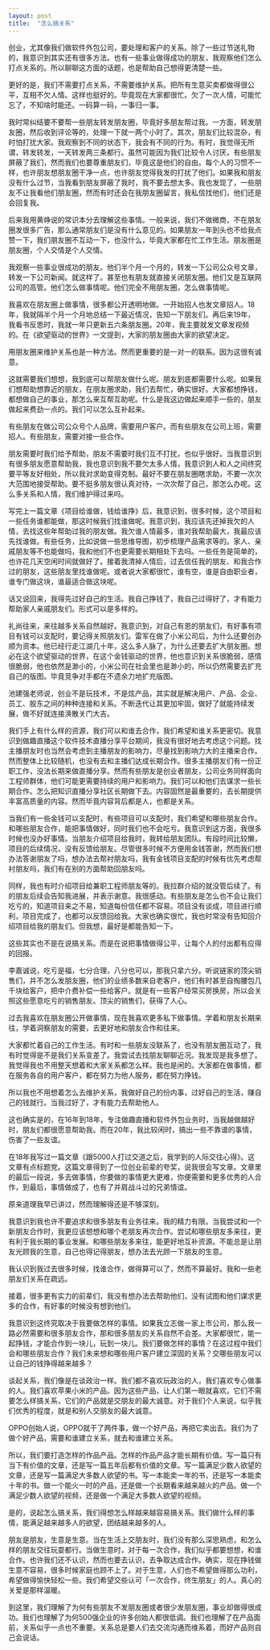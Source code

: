 ```yaml
---
layout: post
title:  "怎么搞关系"
---
```


创业，尤其像我们做软件外包公司，要处理和客户的关系。除了一些过节送礼物的，我意识到其实还有很多方法。也有一些事业做得成功的朋友，我观察他们怎么打点关系的。所以聊聊这方面的话题，也是帮助自己想得更清楚一些。

更好的是，我们不需要打点关系，不需要维护关系。把所有生意买卖都做得很公平，互相不欠人情。这样也挺好的。毕竟现在大家都很忙。欠了一次人情，可能忙忘了，不知啥时能还。一码算一码，一事归一事。

我时常纠结要不要帮一些朋友转发朋友圈，毕竟好多朋友帮过我。一方面，转发朋友圈，然后收到评论等的，处理一下就一两个小时了。其次，朋友们比较混杂，有时怕打扰大家。我观察到不同的状态下，我会有不同的行为。有时，我觉得无所谓，转发转发，一天转发两三条都行。虽然可能因为我们比较令人讨厌，有些朋友屏蔽了我们，然而我们也要尊重朋友们，毕竟这是他们的自由。每个人的习惯不一样，也许朋友想朋友圈干净一点，也许朋友觉得我发的打扰了他们。如果我和朋友没有什么过节，当我看到朋友屏蔽了我时，我不要去想太多。我也发现了，一些朋友不让我看他们朋友圈，然而有时还会在我朋友圈留言，我私信找他们，他们还是会回复我。

后来我用黄峥说的常识本分去理解这些事情。一般来说，我们不做微商，不在朋友圈发很多广告，那么通常朋友们是没有什么意见的。如果朋友一年到头也不给我点赞一下，我们朋友圈不互动一下，也没什么，毕竟大家都在忙工作生活。朋友圈是朋友圈，个人交情是个人交情。

我观察一些事业很成功的朋友。他们半个月一个月的，转发一下公司公众号文章，转发一下公司新闻。就这样了。甚至也有朋友就直接关闭朋友圈。他们又是互联网公司的高管。他们怎么做事情呢。他们完全不用朋友圈，怎么做事情呢。

我喜欢在朋友圈上做事情，很多都公开透明地做。一开始招人也发文章招人。18年，我就隔半个月一个月地总结一下最近情况，告知一下朋友们。再后来19年，我看书反思时，我就一年只更新五六条朋友圈。20年，我主要就发文章发视频的。在《欲望驱动的世界》一文提到，大家的朋友圈由大家的欲望决定。

用朋友圈来维护关系也是一种方法。然而更重要的是一对一的联系。因为这很有诚意。

这就需要我们想想，我到底可以帮朋友做什么呢。朋友到底都需要什么呢。如果我们想帮助想靠近的朋友，在朋友圈求助，我们去帮忙，确实很好。大家都想挣钱，都想做自己的事业，那怎么来互帮互助呢。什么是我这边做起来顺手一些的，朋友做起来费劲一点的。我们可以怎么互补起来。

有些朋友在做公司公众号个人品牌，需要用户客户。而有些朋友在公司上班，需要招人。有些朋友，需要对接一些合作。

朋友需要时我们给予帮助，朋友不需要时我们互不打扰，也似乎很好。当我意识到有很多朋友愿意帮助我，我也意识到我不要欠太多人情，我意识到人和人之间终究要平等友好相处，所以我对求助变得克制。最好不要在朋友圈瞎求助，不要一次次大范围地接受帮助。要不挺多朋友很认真对待，一次次帮了自己，那怎么办呢。这么多关系和人情，我们维护得过来吗。

写完上一篇文章《项目给谁做，钱给谁挣》后，我意识到，很多时候，这个项目和一些任务谁都能做，那这时候我们找谁做呢。我意识到，我应该先还掉我欠的人情，去找这些年帮助过我的朋友做。我欠谁人情最多，谁对我帮助最大，我最应该先找谁做。有些任务，比如说做一些思维导图，初步梳理产品需求等的。家人、亲戚朋友等不也能做吗，我和他们不也更需要长期相处下去吗。一些任务是简单的，也许花几天空闲时间就做好了。接着我清掉人情后，过去信任我的朋友、和我合作过的朋友，这些朋友里找谁做呢。或者说大家都很忙，谁有空，谁是自由职业者，谁专门做这块，谁最适合做这块呢。

话又说回来，我得先过好自己的生活。我自己挣钱了，我自己过得好了，才有能力帮助家人亲戚朋友们。形式可以是多样的。

礼尚往来，来往越多关系自然越好。我意识到，对自己有恩的朋友们，有好事有项目有钱可以支配时，要记得关照朋友们。雷军在做了小米公司后，为什么还要创办顺为资本。他已经行走江湖几十年，这么多人脉了，为什么还要去扩大朋友圈。想必在这个欲望驱动的世界，在这个金钱驱动的世界，他也意识到关系很脆弱，感情很脆弱，他也依然是渺小的，小米公司在社会里也是渺小的，所以仍然需要去扩充自己的版图。毕竟竞争对手都在不遗余力地扩充版图。

池建强老师说，创业不是玩技术，不是炫产品，其实就是解决用户、产品、企业、员工、股东之间的种种连接和关系。不断迭代让其更加牢固，做好了就能持续发展，做不好就连接涣散关门大吉。

我们手上有什么样的资源，我们可以和谁去合作，我们希望和谁关系更密切。我意识到做趣直播这个软件技术直播分享平台期间，我没有很好地去考虑这个问题。找主播朋友时也当然会考虑到主播朋友的影响力，尽量找到影响力大的主播来合作。然而整体上比较随机，也没有去和主播们达成长期合作。很多主播朋友们有一份正职工作，没法长期来做直播分享。然而有些朋友是创业者朋友，公司业务同样面向工程师群体，他们可能更需要持续的用户和影响力。我们可以和他们去谋求一些长期合作。怎么把知识直播分享社区长期做下去。内容固然是最重要的，去长期提供丰富高质量的内容。然而毕竟内容背后都是人，也都是关系。

当我们有一些金钱可以支配时，有些项目可以支配时，我们希望和哪些朋友合作。和哪些朋友合作，能把事情做好，同时我们也不会吃亏。我意识到这方面，我很多时候也没办好事情。当朋友介绍项目给我时，我转给朋友团队。有段时间比较懒，项目的后续情况，没有反馈给朋友。尽管很多时候不方便用金钱答谢，然而我们想办法答谢朋友了吗，想办法去帮衬朋友吗，我有金钱项目支配的时候有优先考虑帮衬朋友吗，我们有在别的方面帮助回朋友吗。

同样，我也有时介绍项目给兼职工程师朋友等的。我拉群介绍的就没管后续了。有的朋友后续会告知我进展，并表示谢意。我很感动。有些朋友是怎么也不会让我们吃亏的，知道项目来之不易，知道每份信任都不容易。项目没有谈成，项目进行顺利，项目完成了，也都可以反馈回给我。大家也确实很忙，我也时常没有告知回介绍项目给我的朋友们。但我想，最好是都能告知一下。

这些其实也不是在说搞关系。而是在说把事情做得公平，让每个人的付出都有应得的回报。

李嘉诚说，吃亏是福，七分合理，八分也可以，那我只拿六分。听说链家的顶尖销售们，并不怎么发朋友圈，他们的业绩多数来自老客户，他们有时甚至自掏腰包几千块给客户，把中介费补偿一些给客户。就是有一些客户经常买房换房，所以会关照这些愿意吃亏的销售朋友。顶尖的销售们，获得了人心。

过去我喜欢在朋友圈公开做事情，现在我喜欢更多私下做事情。学着和朋友长期来往，学着洞察朋友的需要，去更好地和朋友合作和往来。

大家都忙着自己的工作生活。有时和一些朋友没联系了，也没有朋友圈互动了，我有时觉得是不是我们关系变差了。我尝试去找朋友聊聊近况。我发现是我多想了。我觉得我也不用整天想着和大家关系都怎么样。我也是闲的。大家都在做事情，都在服务各自的用户客户，都在努力为他人服务，都在努力挣钱。

所以我也不用想着怎么去维护关系，我做好自己的份内事，过好自己的生活，赚自己的钱就行。当我过好了，才有能力去帮助他人。

这也确实是的，在16年到18年，专注做趣直播和软件外包业务时，当我越做越好时，朋友们都很愿意帮助我。而在20年，我比较闲时，搞出一些不靠谱的事情，伤害了一些友谊。

在18年我写过一篇文章《跟5000人打过交道之后，我学到的人际交往心得》。这文章有点标题党。这篇文章得到了一位创业前辈的夸奖，说我很会写文章。文章里的最后一段说，多去做事情，你要做的事情更大更难，你便需要和更多优秀的人合作，到最后，事情做成了，也有了并肩战斗过的兄弟情谊。

原来道理我早已讲过，然而理解得还是不够深刻。

我意识到我也许不要追求和很多朋友有业务往来。我的精力有限。当我尝试和一个新朋友合作时，我更应该想想和哪个老朋友再次合作。尝试和哪些朋友多来往，更有利于我长期的事业发展。和哪些朋友多来往，能更好地互补资源。不能总是让朋友光顾我的生意，自己也得记得朋友，想办法去光顾一下朋友的生意。

我认识到我过去很多时候，找谁合作，做得算可以了，然而不算最好。我和一些老朋友们关系在疏远。

接着，很多更有实力的前辈们，我没有想办法去帮助他们，没有试图和他们谋求更多的合作，有好事的时候没有想到他们。

我意识到这终究取决于我要做怎样的事情。如果我立志做一家上市公司，那么我一路必然需要和很多朋友合作，那和很多朋友的关系自然不会差。大家都很忙，能一起挣钱，才能合作到一块儿，玩到一块儿。我们要做怎样的事情？在这过程中我们会和哪些朋友合作？我们未来想和哪些用户客户建立深固的关系？交哪些朋友可以让自己的钱挣得越来越多？

谈起关系，我们像是在谈政治一样。我们都不喜欢玩政治的人，我们喜欢专心做事的人。我们喜欢苹果小米的产品。因为这些产品，让人们第一眼就喜欢。它们不需要怎么样搞关系，它们的产品就是交朋友的最大诚意。对于我们个人来说，似乎我们优秀的程度，就是和别人交朋友的最大诚意。

OPPO创始人说，OPPO就干了两件事，做一个好产品，再把它卖出去。我们为了做个好产品，需要和谁建立关系，就去和谁建立关系。

所以，我们要打造怎样的作品产品。怎样的作品产品才能长期有价值。写一篇只有当下有价值的文章，还是写一篇五年后都有价值的文章。写一篇满足少数人欲望的文章，还是写一篇满足大多数人欲望的书。写一本能卖一年的书，还是写一本能卖十年的书。做一个能火一时的产品，还是做一个长期看来越来越火的产品。做一个满足少数人欲望的视频，还是做一个满足大多数人欲望的视频。

是的，说起怎么搞关系，我们得想怎么样越来越容易搞关系。我们做什么样的事情，能满足越来越多人的欲望，团结越来越多的人。

朋友是朋友，生意是生意。当在生活上交朋友时，我们没有那么深思熟虑，和怎么样的朋友交往玩耍都行。当做生意时，对于每一次合作，我们似乎都要想想，和谁合作。也许我们还不认识，然而也要去认识，去争取达成合作。确实，现在挣钱做生意不容易，很多时候家庭也顾不上了。对于生意，人们也不希望做得那么功利，希望做得愉快轻松一些。我们希望交些认可「一次合作，终生朋友」的人。真心的关爱是那样温暖。

到这里，我们理解了为何有些朋友不发朋友圈或者很少发朋友圈，事业却做得很成功。我们也理解了为何500强企业的许多创始人都很低调。我们也理解了在产品面前，关系似乎一点也不重要。关系总是要人们去交流沟通而维系着，而好产品则自己会说话。